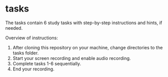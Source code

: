 # tasks

The tasks contain 6 study tasks with step-by-step instructions and hints, if needed.

Overview of instructions:
1. After cloning this repository on your machine, change directories to the tasks folder.
2. Start your screen recording and enable audio recording.
3. Complete tasks 1-6 sequentially.
4. End your recording.
